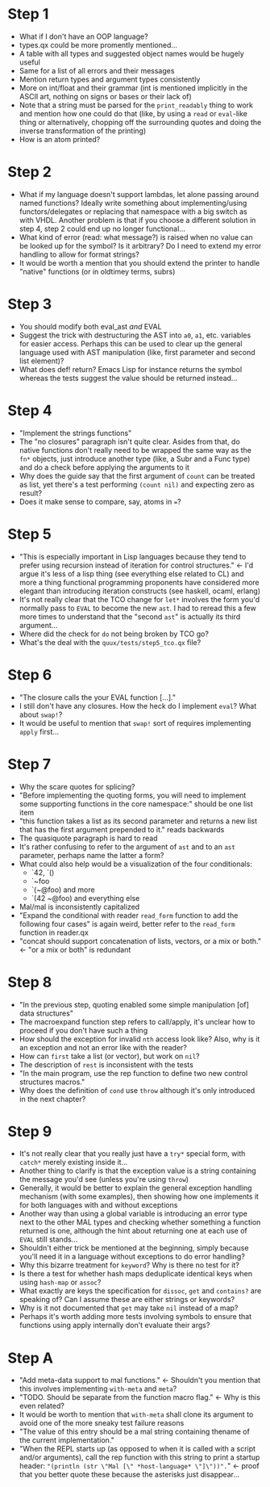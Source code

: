 # Step 1

- What if I don't have an OOP language?
- types.qx could be more promently mentioned...
- A table with all types and suggested object names would be hugely
  useful
- Same for a list of all errors and their messages
- Mention return types and argument types consistently
- More on int/float and their grammar (int is mentioned implicitly in
  the ASCII art, nothing on signs or bases or their lack of)
- Note that a string must be parsed for the `print_readably` thing to
  work and mention how one could do that (like, by using a `read` or
  `eval`-like thing or alternatively, chopping off the surrounding
  quotes and doing the inverse transformation of the printing)
- How is an atom printed?

# Step 2

- What if my language doesn't support lambdas, let alone passing
  around named functions? Ideally write something about
  implementing/using functors/delegates or replacing that namespace
  with a big switch as with VHDL.  Another problem is that if you
  choose a different solution in step 4, step 2 could end up no longer
  functional...
- What kind of error (read: what message?) is raised when no value can
  be looked up for the symbol?  Is it arbitrary?  Do I need to extend
  my error handling to allow for format strings?
- It would be worth a mention that you should extend the printer to
  handle "native" functions (or in oldtimey terms, subrs)

# Step 3

- You should modify both eval_ast *and* EVAL
- Suggest the trick with destructuring the AST into `a0`, `a1`,
  etc. variables for easier access.  Perhaps this can be used to clear
  up the general language used with AST manipulation (like, first
  parameter and second list element)?
- What does def! return?  Emacs Lisp for instance returns the symbol
  whereas the tests suggest the value should be returned instead...

# Step 4

- "Implement the strings functions"
- The "no closures" paragraph isn't quite clear.  Asides from that, do
  native functions don't really need to be wrapped the same way as the
  `fn*` objects, just introduce another type (like, a Subr and a Func
  type) and do a check before applying the arguments to it
- Why does the guide say that the first argument of `count` can be
  treated as list, yet there's a test performing `(count nil)` and
  expecting zero as result?
- Does it make sense to compare, say, atoms in `=`?

# Step 5

- "This is especially important in Lisp languages because they tend to
  prefer using recursion instead of iteration for control structures."
  <- I'd argue it's less of a lisp thing (see everything else related
  to CL) and more a thing functional programming proponents have
  considered more elegant than introducing iteration constructs (see
  haskell, ocaml, erlang)
- It's not really clear that the TCO change for `let*` involves the
  form you'd normally pass to `EVAL` to become the new `ast`.  I had to
  reread this a few more times to understand that the "second `ast`"
  is actually its third argument...
- Where did the check for `do` not being broken by TCO go?
- What's the deal with the `quux/tests/step5_tco.qx` file?

# Step 6

- "The closure calls the your EVAL function […]."
- I still don't have any closures.  How the heck do I implement
  `eval`?  What about `swap!`?
- It would be useful to mention that `swap!` sort of requires
  implementing `apply` first...

# Step 7

- Why the scare quotes for splicing?
- "Before implementing the quoting forms, you will need to implement
  some supporting functions in the core namespace:" should be one list
  item
- "this function takes a list as its second parameter and returns a
  new list that has the first argument prepended to it." reads backwards
- The quasiquote paragraph is hard to read
- It's rather confusing to refer to the argument of `ast` and to an
  `ast` parameter, perhaps name the latter a form?
- What could also help would be a visualization of the four
  conditionals:
  - \`42, \`()
  - \`~foo
  - \`(~@foo) and more
  - \`(42 ~@foo) and everything else
- Mal/mal is inconsistently capitalized
- "Expand the conditional with reader `read_form` function to add the
  following four cases" is again weird, better refer to the
  `read_form` function in reader.qx
- "concat should support concatenation of lists, vectors, or a mix or
  both." <- "or a mix or both" is redundant

# Step 8

- "In the previous step, quoting enabled some simple manipulation [of]
  data structures"
- The macroexpand function step refers to call/apply, it's unclear how
  to proceed if you don't have such a thing
- How should the exception for invalid `nth` access look like?  Also,
  why is it an exception and not an error like with the reader?
- How can `first` take a list (or vector), but work on `nil`?
- The description of `rest` is inconsistent with the tests
- "In the main program, use the rep function to define two new control
  structures macros."
- Why does the definition of `cond` use `throw` although it's only
  introduced in the next chapter?

# Step 9

- It's not really clear that you really just have a `try*` special
  form, with `catch*` merely existing inside it...
- Another thing to clarify is that the exception value is a string
  containing the message you'd see (unless you're using `throw`)
- Generally, it would be better to explain the general exception
  handling mechanism (with some examples), then showing how one
  implements it for both languages with and without exceptions
- Another way than using a global variable is introducing an error
  type next to the other MAL types and checking whether something a
  function returned is one, although the hint about returning one at
  each use of `EVAL` still stands...
- Shouldn't either trick be mentioned at the beginning, simply because
  you'll need it in a language without exceptions to do error handling?
- Why this bizarre treatment for `keyword`?  Why is there no test for
  it?
- Is there a test for whether hash maps deduplicate identical keys
  when using `hash-map` or `assoc`?
- What exactly are keys the specification for `dissoc`, `get` and
  `contains?` are speaking of?  Can I assume these are either strings
  or keywords?
- Why is it not documented that `get` may take `nil` instead of a map?
- Perhaps it's worth adding more tests involving symbols to ensure
  that functions using apply internally don't evaluate their args?

# Step A

- "Add meta-data support to mal functions." <- Shouldn't you mention
  that this involves implementing `with-meta` and `meta`?
- "TODO. Should be separate from the function macro flag." <- Why is
  this even related?
- It would be worth to mention that `with-meta` shall clone its
  argument to avoid one of the more sneaky test failure reasons
- "The value of this entry should be a mal string containing thename
  of the current implementation."
- "When the REPL starts up (as opposed to when it is called with a
  script and/or arguments), call the rep function with this string to
  print a startup header: `"(println (str \"Mal
  [\" *host-language* \"]\"))".`" <- proof that you better quote these
  because the asterisks just disappear...
